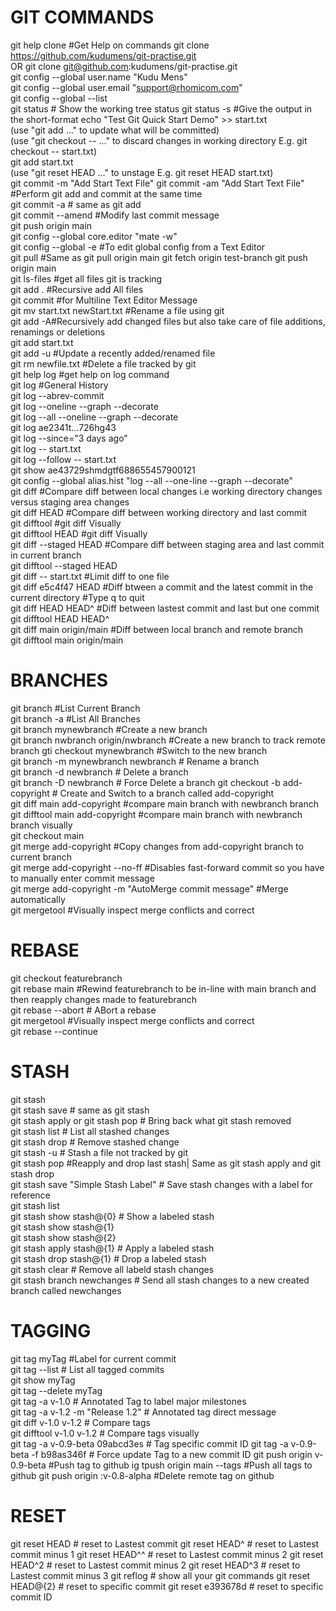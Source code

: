 # GIT COMMANDS
  git help clone #Get Help on commands
  git clone https://github.com/kudumens/git-practise.git  
  OR git clone git@github.com:kudumens/git-practise.git  
  git config --global user.name "Kudu Mens"  
  git config --global user.email "support@rhomicom.com"  
  git config --global --list  
  git status  # Show the working tree status
  git status -s #Give the output in the short-format
  echo "Test Git Quick Start Demo" >> start.txt  
  (use "git add <file>..." to update what will be committed)  
  (use "git checkout -- <file>..." to discard changes in working directory E.g. git checkout -- start.txt)  
  git add start.txt  
  (use "git reset HEAD <file>..." to unstage E.g. git reset HEAD start.txt)  
  git commit -m "Add Start Text File" 
  git commit -am "Add Start Text File" #Perform git add and commit at the same time  
  git commit -a # same as git add  
  git commit --amend #Modify last commit message  
  git push origin main  
  git config --global core.editor "mate -w"  
  git config --global -e #To edit global config from a Text Editor  
  git pull #Same as git pull origin main
  git fetch origin test-branch
  git push origin main   
  git ls-files #get all files git is tracking  
  git add . #Recursive add All files  
  git commit #for Multiline Text Editor Message  
  git mv start.txt newStart.txt #Rename a file using git  
  git add -A#Recursively add changed files but also take care of file additions, renamings or deletions  
  git add start.txt  
  git add -u #Update a recently added/renamed file  
  git rm newfile.txt #Delete a file tracked by git  
  git help log #get help on log command  
  git log #General History  
  git log --abrev-commit  
  git log --oneline --graph --decorate  
  git log --all --oneline --graph --decorate  
  git log ae2341t...726hg43  
  git log --since="3 days ago"  
  git log -- start.txt  
  git log --follow -- start.txt  
  git show ae43729shmdgtf688655457900121  
  git config --global alias.hist "log --all --one-line --graph --decorate"  
  git diff #Compare diff between local changes i.e working directory changes versus staging area changes  
  git diff HEAD #Compare diff between working directory and last commit  
  git difftool #git diff Visually   
  git difftool HEAD #git diff Visually  
  git diff --staged HEAD #Compare diff between staging area and last commit in current branch  
  git difftool --staged HEAD  
  git diff -- start.txt #Limit diff to one file  
  git diff e5c4f47 HEAD #Diff btween a commit and the latest commit in the current directory #Type q to quit  
  git diff HEAD HEAD^ #Diff between lastest commit and last but one commit  
  git difftool HEAD HEAD^  
  git diff main origin/main #Diff between local branch and remote branch  
  git difftool main origin/main  
# BRANCHES
git branch #List Current Branch  
git branch -a #List All Branches  
git branch mynewbranch #Create a new branch  
git branch nwbranch origin/nwbranch #Create a new branch to track remote branch 
gti checkout mynewbranch #Switch to the new branch  
git branch -m mynewbranch newbranch # Rename a branch  
git branch -d newbranch # Delete a branch  
git branch -D newbranch # Force Delete a branch
git checkout -b add-copyright # Create and Switch to a branch called add-copyright  
git diff main add-copyright #compare main branch with newbranch branch  
git difftool main add-copyright #compare main branch with newbranch branch visually  
git checkout main  
git merge add-copyright #Copy changes from add-copyright branch to current branch  
git merge add-copyright --no-ff #Disables fast-forward commit so you have to manually enter commit message  
git merge add-copyright -m "AutoMerge commit message" #Merge automatically  
git mergetool #Visually inspect merge conflicts and correct  
# REBASE
git checkout featurebranch  
git rebase main #Rewind featurebranch to be in-line with main branch and then reapply changes made to featurebranch  
git rebase --abort # ABort a rebase  
git mergetool #Visually inspect merge conflicts and correct    
git rebase --continue  
# STASH
git stash  
git stash save # same as git stash  
git stash apply or git stash pop # Bring back what git stash removed  
git stash list # List all stashed changes  
git stash drop # Remove stashed change  
git stash -u # Stash a file not tracked by git  
git stash pop #Reapply and drop last stash| Same as git stash apply and git stash drop  
git stash save "Simple Stash Label" # Save stash changes with a label for reference  
git stash list  
git stash show stash@{0} # Show a labeled stash  
git stash show stash@{1}  
git stash show stash@{2}   
git stash apply stash@{1} # Apply a labeled stash  
git stash drop stash@{1} # Drop a labeled stash  
git stash clear # Remove all labeld stash changes  
git stash branch newchanges # Send all stash changes to a new created branch called newchanges  
# TAGGING
git tag myTag #Label for current commit  
git tag --list # List all tagged commits  
git show myTag  
git tag --delete myTag  
git tag -a v-1.0 # Annotated Tag to label major milestones  
git tag -a v-1.2 -m "Release 1.2" # Annotated tag direct message  
git diff v-1.0 v-1.2 # Compare tags  
git difftool v-1.0 v-1.2 # Compare tags visually  
git tag -a v-0.9-beta 09abcd3es # Tag specific commit ID
git tag -a v-0.9-beta -f b98as346f # Force update Tag to a new commit ID
git push origin v-0.9-beta #Push tag to github
ig tpush origin main --tags #Push all tags to github
git push origin :v-0.8-alpha #Delete remote tag on github

# RESET
git reset HEAD # reset to Lastest commit
git reset HEAD^ # reset to Lastest commit minus 1
git reset HEAD^^ # reset to Lastest commit minus 2
git reset HEAD^2 # reset to Lastest commit minus 2
git reset HEAD^3 # reset to Lastest commit minus 3
git reflog # show all your git commands
git reset HEAD@{2} # reset to specific commit
git reset e393678d # reset to specific commit ID
